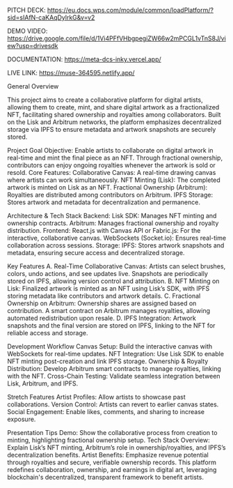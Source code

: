 

PITCH DECK: https://eu.docs.wps.com/module/common/loadPlatform/?sid=sIAfN-caKAqDylrkG&v=v2

DEMO VIDEO: https://drive.google.com/file/d/1Vi4PFfVHbgpegiZW66w2mPCGL1vTnS8J/view?usp=drivesdk

DOCUMENTATION: https://meta-dcs-inky.vercel.app/

LIVE LINK: https://muse-364595.netlify.app/


General Overview

This project aims to create a collaborative platform for digital artists, allowing them to create, mint, and share digital artwork as a fractionalized NFT, facilitating shared ownership and royalties among collaborators. Built on the Lisk and Arbitrum networks, the platform emphasizes decentralized storage via IPFS to ensure metadata and artwork snapshots are securely stored.

Project Goal
Objective: Enable artists to collaborate on digital artwork in real-time and mint the final piece as an NFT. Through fractional ownership, contributors can enjoy ongoing royalties whenever the artwork is sold or resold. Core Features: Collaborative Canvas: A real-time drawing canvas where artists can work simultaneously. NFT Minting (Lisk): The completed artwork is minted on Lisk as an NFT. Fractional Ownership (Arbitrum): Royalties are distributed among contributors on Arbitrum. IPFS Storage: Stores artwork and metadata for decentralization and permanence.

Architecture & Tech Stack
Backend: Lisk SDK: Manages NFT minting and ownership contracts. Arbitrum: Manages fractional ownership and royalty distribution. Frontend: React.js with Canvas API or Fabric.js: For the interactive, collaborative canvas. WebSockets (Socket.io): Ensures real-time collaboration across sessions. Storage: IPFS: Stores artwork snapshots and metadata, ensuring secure access and decentralized storage.

Key Features
A. Real-Time Collaborative Canvas: Artists can select brushes, colors, undo actions, and see updates live. Snapshots are periodically stored on IPFS, allowing version control and attribution. B. NFT Minting on Lisk: Finalized artwork is minted as an NFT using Lisk’s SDK, with IPFS storing metadata like contributors and artwork details. C. Fractional Ownership on Arbitrum: Ownership shares are assigned based on contribution. A smart contract on Arbitrum manages royalties, allowing automated redistribution upon resale. D. IPFS Integration: Artwork snapshots and the final version are stored on IPFS, linking to the NFT for reliable access and storage.

Development Workflow
Canvas Setup: Build the interactive canvas with WebSockets for real-time updates. NFT Integration: Use Lisk SDK to enable NFT minting post-creation and link IPFS storage. Ownership & Royalty Distribution: Develop Arbitrum smart contracts to manage royalties, linking with the NFT. Cross-Chain Testing: Validate seamless integration between Lisk, Arbitrum, and IPFS.

Stretch Features
Artist Profiles: Allow artists to showcase past collaborations. Version Control: Artists can revert to earlier canvas states. Social Engagement: Enable likes, comments, and sharing to increase exposure.

Presentation Tips
Demo: Show the collaborative process from creation to minting, highlighting fractional ownership setup. Tech Stack Overview: Explain Lisk’s NFT minting, Arbitrum’s role in ownership/royalties, and IPFS’s decentralization benefits. Artist Benefits: Emphasize revenue potential through royalties and secure, verifiable ownership records. This platform redefines collaboration, ownership, and earnings in digital art, leveraging blockchain's decentralized, transparent framework to benefit artists.

